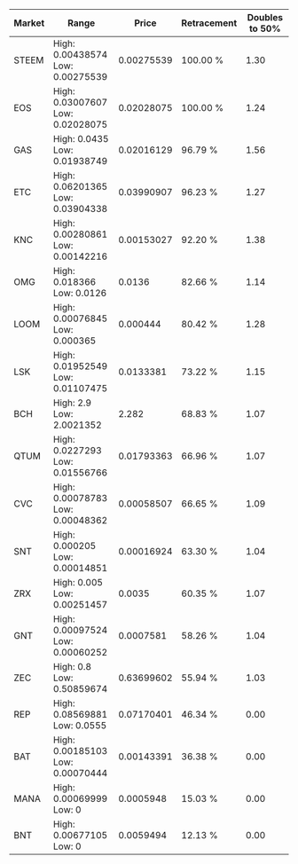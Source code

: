 | Market | Range | Price| Retracement | Doubles to 50% |
| --- | --- | --- | --- | --- |
| STEEM | High: 0.00438574<br />Low: 0.00275539 | 0.00275539 | 100.00 % | 1.30 |
| EOS | High: 0.03007607<br />Low: 0.02028075 | 0.02028075 | 100.00 % | 1.24 |
| GAS | High: 0.0435<br />Low: 0.01938749 | 0.02016129 | 96.79 % | 1.56 |
| ETC | High: 0.06201365<br />Low: 0.03904338 | 0.03990907 | 96.23 % | 1.27 |
| KNC | High: 0.00280861<br />Low: 0.00142216 | 0.00153027 | 92.20 % | 1.38 |
| OMG | High: 0.018366<br />Low: 0.0126 | 0.0136 | 82.66 % | 1.14 |
| LOOM | High: 0.00076845<br />Low: 0.000365 | 0.000444 | 80.42 % | 1.28 |
| LSK | High: 0.01952549<br />Low: 0.01107475 | 0.0133381 | 73.22 % | 1.15 |
| BCH | High: 2.9<br />Low: 2.0021352 | 2.282 | 68.83 % | 1.07 |
| QTUM | High: 0.0227293<br />Low: 0.01556766 | 0.01793363 | 66.96 % | 1.07 |
| CVC | High: 0.00078783<br />Low: 0.00048362 | 0.00058507 | 66.65 % | 1.09 |
| SNT | High: 0.000205<br />Low: 0.00014851 | 0.00016924 | 63.30 % | 1.04 |
| ZRX | High: 0.005<br />Low: 0.00251457 | 0.0035 | 60.35 % | 1.07 |
| GNT | High: 0.00097524<br />Low: 0.00060252 | 0.0007581 | 58.26 % | 1.04 |
| ZEC | High: 0.8<br />Low: 0.50859674 | 0.63699602 | 55.94 % | 1.03 |
| REP | High: 0.08569881<br />Low: 0.0555 | 0.07170401 | 46.34 % | 0.00 |
| BAT | High: 0.00185103<br />Low: 0.00070444 | 0.00143391 | 36.38 % | 0.00 |
| MANA | High: 0.00069999<br />Low: 0 | 0.0005948 | 15.03 % | 0.00 |
| BNT | High: 0.00677105<br />Low: 0 | 0.0059494 | 12.13 % | 0.00 |
